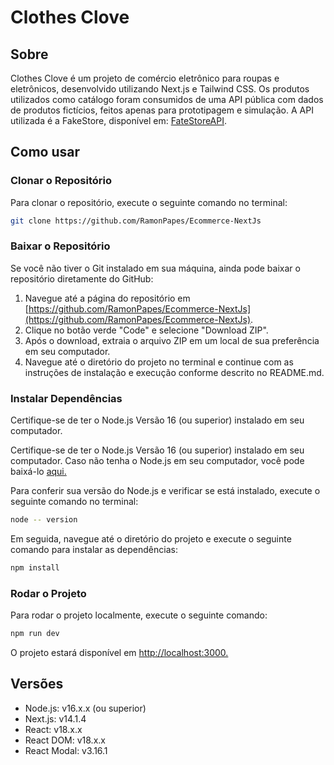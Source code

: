 # Clothes Clove

## Sobre

Clothes Clove é um projeto de comércio eletrônico para roupas e eletrônicos, desenvolvido utilizando Next.js e Tailwind CSS. Os produtos utilizados como catálogo foram consumidos de uma API pública com dados de produtos fictícios, feitos apenas para prototipagem e simulação. A API utilizada é a FakeStore, disponível em: [FateStoreAPI](https://fakestoreapi.com/).


## Como usar

### Clonar o Repositório

Para clonar o repositório, execute o seguinte comando no terminal:

```bash
git clone https://github.com/RamonPapes/Ecommerce-NextJs
```

### Baixar o Repositório

Se você não tiver o Git instalado em sua máquina, ainda pode baixar o repositório diretamente do GitHub:

1. Navegue até a página do repositório em [https://github.com/RamonPapes/Ecommerce-NextJs](https://github.com/RamonPapes/Ecommerce-NextJs).
2. Clique no botão verde "Code" e selecione "Download ZIP".
3. Após o download, extraia o arquivo ZIP em um local de sua preferência em seu computador.
4. Navegue até o diretório do projeto no terminal e continue com as instruções de instalação e execução conforme descrito no README.md.

### Instalar Dependências 

Certifique-se de ter o Node.js Versão 16 (ou superior) instalado em seu computador. 

Certifique-se de ter o Node.js Versão 16 (ou superior) instalado em seu computador. Caso não tenha o Node.js em seu computador, você pode baixá-lo [aqui.](https://nodejs.org/en)

Para conferir sua versão do Node.js e verificar se está instalado, execute o seguinte comando no terminal:
```bash
node -- version
```
Em seguida, navegue até o diretório do projeto e execute o seguinte comando para instalar as dependências:

```bash
npm install
```

### Rodar o Projeto

Para rodar o projeto localmente, execute o seguinte comando:
```bash
npm run dev
```

O projeto estará disponível em [http://localhost:3000.](http:localhost:3000)

## Versões
- Node.js: v16.x.x (ou superior)
- Next.js: v14.1.4
- React: v18.x.x
- React DOM: v18.x.x
- React Modal: v3.16.1